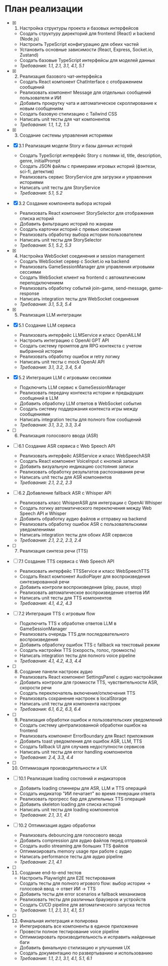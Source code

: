 # План реализации

- [x] 1. Настройка структуры проекта и базовых интерфейсов
  - Создать структуру директорий для frontend (React) и backend (Node.js)
  - Настроить TypeScript конфигурацию для обеих частей
  - Установить основные зависимости (React, Express, Socket.io, Zustand)
  - Создать базовые TypeScript интерфейсы для моделей данных
  - _Требования: 1.1, 2.1, 3.1, 4.1, 5.1_

- [x] 2. Реализация базового чат-интерфейса
  - Создать React компонент ChatInterface с отображением сообщений
  - Реализовать компонент Message для отдельных сообщений пользователя и ИИ
  - Добавить прокрутку чата и автоматическое скроллирование к новым сообщениям
  - Создать базовую стилизацию с Tailwind CSS
  - Написать unit тесты для чат компонентов
  - _Требования: 1.1, 1.2, 1.3_

- [x] 3. Создание системы управления историями
- [x] 3.1 Реализация модели Story и базы данных историй
  - Создать TypeScript интерфейс Story с полями id, title, description, genre, initialPrompt
  - Создать JSON файлы с примерами игровых историй (фэнтези, sci-fi, детектив)
  - Реализовать сервис StoryService для загрузки и управления историями
  - Написать unit тесты для StoryService
  - _Требования: 5.1, 5.2_

- [x] 3.2 Создание компонента выбора историй
  - Реализовать React компонент StorySelector для отображения списка историй
  - Добавить фильтрацию историй по жанрам
  - Создать карточки историй с превью описания
  - Реализовать обработку выбора истории пользователем
  - Написать unit тесты для StorySelector
  - _Требования: 5.1, 5.2, 5.3_

- [x] 4. Настройка WebSocket соединения и session management
  - Создать WebSocket сервер с Socket.io на backend
  - Реализовать GameSessionManager для управления игровыми сессиями
  - Создать WebSocket клиент на frontend с автоматическим переподключением
  - Реализовать обработку событий join-game, send-message, game-response
  - Написать integration тесты для WebSocket соединения
  - _Требования: 3.1, 5.3, 5.4_

- [x] 5. Реализация LLM интеграции
- [x] 5.1 Создание LLM сервиса
  - Реализовать интерфейс LLMService и класс OpenAILLM
  - Настроить интеграцию с OpenAI GPT API
  - Создать систему промптов для RPG контекста с учетом выбранной истории
  - Реализовать обработку ошибок и retry логику
  - Написать unit тесты с mock OpenAI API
  - _Требования: 3.1, 3.2, 3.4, 5.4_

- [x] 5.2 Интеграция LLM с игровыми сессиями
  - Подключить LLM сервис к GameSessionManager
  - Реализовать передачу контекста истории и предыдущих сообщений в LLM
  - Добавить обработку LLM ответов в WebSocket события
  - Создать систему поддержания контекста игры между сообщениями
  - Написать integration тесты для полного flow сообщений
  - _Требования: 3.1, 3.2, 3.3, 3.4_

- [ ] 6. Реализация голосового ввода (ASR)
- [ ] 6.1 Создание ASR сервиса с Web Speech API
  - Реализовать интерфейс ASRService и класс WebSpeechASR
  - Создать React компонент VoiceInput с кнопкой записи
  - Добавить визуальную индикацию состояния записи
  - Реализовать обработку результатов распознавания речи
  - Написать unit тесты для ASR компонентов
  - _Требования: 2.1, 2.2, 2.3_

- [ ] 6.2 Добавление fallback ASR с Whisper API
  - Реализовать класс WhisperASR для интеграции с OpenAI Whisper
  - Создать логику автоматического переключения между Web Speech API и Whisper
  - Добавить обработку аудио файлов и отправку на backend
  - Реализовать обработку ошибок ASR с пользовательскими уведомлениями
  - Написать integration тесты для обоих ASR сервисов
  - _Требования: 2.1, 2.2, 2.3, 2.4_

- [ ] 7. Реализация синтеза речи (TTS)
- [ ] 7.1 Создание TTS сервиса с Web Speech API
  - Реализовать интерфейс TTSService и класс WebSpeechTTS
  - Создать React компонент AudioPlayer для воспроизведения синтезированной речи
  - Добавить контроли воспроизведения (play, pause, stop)
  - Реализовать автоматическое воспроизведение ответов ИИ
  - Написать unit тесты для TTS компонентов
  - _Требования: 4.1, 4.2, 4.3_

- [ ] 7.2 Интеграция TTS с игровым flow
  - Подключить TTS к обработке ответов LLM в GameSessionManager
  - Реализовать очередь TTS для последовательного воспроизведения
  - Добавить обработку ошибок TTS с fallback на текстовый режим
  - Создать настройки TTS (скорость, голос, громкость)
  - Написать integration тесты для полного voice pipeline
  - _Требования: 4.1, 4.2, 4.3, 4.4_

- [ ] 8. Создание панели настроек аудио
  - Реализовать React компонент SettingsPanel с аудио настройками
  - Добавить контроли для громкости TTS, чувствительности ASR, скорости речи
  - Создать переключатель включения/отключения TTS
  - Реализовать сохранение настроек в localStorage
  - Написать unit тесты для компонента настроек
  - _Требования: 6.1, 6.2, 6.3, 6.4_

- [ ] 9. Реализация обработки ошибок и пользовательских уведомлений
  - Создать систему централизованной обработки ошибок на frontend
  - Реализовать компонент ErrorBoundary для React приложения
  - Добавить toast уведомления для ошибок ASR, LLM, TTS
  - Создать fallback UI для случаев недоступности сервисов
  - Написать unit тесты для error handling компонентов
  - _Требования: 2.4, 3.3, 4.4_

- [ ] 10. Оптимизация производительности и UX
- [ ] 10.1 Реализация loading состояний и индикаторов
  - Добавить loading спиннеры для ASR, LLM и TTS операций
  - Создать индикатор "ИИ печатает" во время генерации ответа
  - Реализовать прогресс бар для длительных TTS операций
  - Добавить skeleton loading для списка историй
  - Написать unit тесты для loading компонентов
  - _Требования: 2.1, 3.1, 4.1_

- [ ] 10.2 Оптимизация аудио обработки
  - Реализовать debouncing для голосового ввода
  - Добавить compression для аудио файлов перед отправкой
  - Создать audio streaming для больших TTS файлов
  - Оптимизировать memory usage при работе с аудио
  - Написать performance тесты для аудио pipeline
  - _Требования: 2.1, 4.1_

- [ ] 11. Создание end-to-end тестов
  - Настроить Playwright для E2E тестирования
  - Создать тесты для полного игрового flow: выбор истории → голосовой ввод → ответ ИИ → TTS
  - Добавить тесты для error scenarios и fallback механизмов
  - Реализовать тесты для различных браузеров и устройств
  - Создать CI/CD pipeline для автоматического запуска тестов
  - _Требования: 1.1, 2.1, 3.1, 4.1, 5.1_

- [ ] 12. Финальная интеграция и полировка
  - Интегрировать все компоненты в единое приложение
  - Провести полное тестирование voice pipeline
  - Оптимизировать производительность и исправить найденные баги
  - Добавить финальную стилизацию и улучшения UX
  - Создать документацию по развертыванию и использованию
  - _Требования: 1.1, 2.1, 3.1, 4.1, 5.1, 6.1_